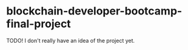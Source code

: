 # blockchain-developer-bootcamp-final-project

TODO! I don't really have an idea of the project yet.
